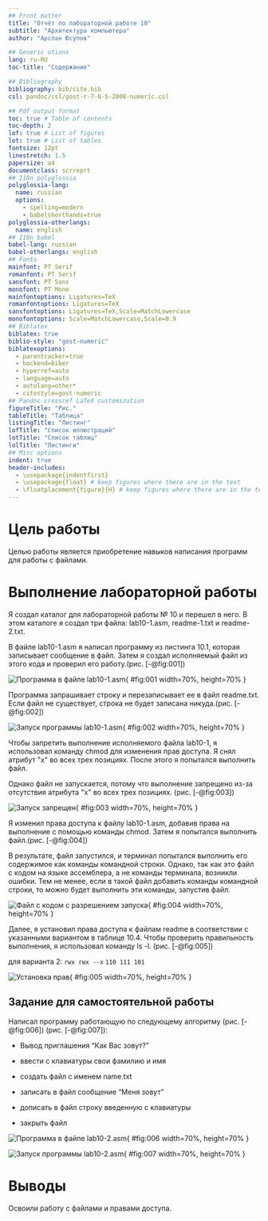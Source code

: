 ```yaml
---
## Front matter
title: "Отчёт по лабораторной работе 10"
subtitle: "Архитектура компьютера"
author: "Арслан Юсупов"

## Generic otions
lang: ru-RU
toc-title: "Содержание"

## Bibliography
bibliography: bib/cite.bib
csl: pandoc/csl/gost-r-7-0-5-2008-numeric.csl

## Pdf output format
toc: true # Table of contents
toc-depth: 2
lof: true # List of figures
lot: true # List of tables
fontsize: 12pt
linestretch: 1.5
papersize: a4
documentclass: scrreprt
## I18n polyglossia
polyglossia-lang:
  name: russian
  options:
	- spelling=modern
	- babelshorthands=true
polyglossia-otherlangs:
  name: english
## I18n babel
babel-lang: russian
babel-otherlangs: english
## Fonts
mainfont: PT Serif
romanfont: PT Serif
sansfont: PT Sans
monofont: PT Mono
mainfontoptions: Ligatures=TeX
romanfontoptions: Ligatures=TeX
sansfontoptions: Ligatures=TeX,Scale=MatchLowercase
monofontoptions: Scale=MatchLowercase,Scale=0.9
## Biblatex
biblatex: true
biblio-style: "gost-numeric"
biblatexoptions:
  - parentracker=true
  - backend=biber
  - hyperref=auto
  - language=auto
  - autolang=other*
  - citestyle=gost-numeric
## Pandoc-crossref LaTeX customization
figureTitle: "Рис."
tableTitle: "Таблица"
listingTitle: "Листинг"
lofTitle: "Список иллюстраций"
lotTitle: "Список таблиц"
lolTitle: "Листинги"
## Misc options
indent: true
header-includes:
  - \usepackage{indentfirst}
  - \usepackage{float} # keep figures where there are in the text
  - \floatplacement{figure}{H} # keep figures where there are in the text
---
```


# Цель работы

Целью работы является приобретение навыков написания программ для работы с файлами.

# Выполнение лабораторной работы

Я создал каталог для лабораторной работы № 10 и перешел в него. 
В этом каталоге я создал три файла: lab10-1.asm, readme-1.txt и readme-2.txt.

В файле lab10-1.asm я написал программу из листинга 10.1, которая записывает 
сообщение в файл. Затем я создал исполняемый файл 
из этого кода и проверил его работу.(рис. [-@fig:001])

![Программа в файле lab10-1.asm](image/01.png){ #fig:001 width=70%, height=70% }

Программа запрашивает строку и перезаписывает ее в файл readme.txt. 
Если файл не существует, строка не будет записана никуда.(рис. [-@fig:002])

![Запуск программы lab10-1.asm](image/02.png){ #fig:002 width=70%, height=70% }

Чтобы запретить выполнение исполняемого файла lab10-1, я использовал команду chmod для изменения прав доступа. Я снял атрибут "x" во всех трех позициях. 
После этого я попытался выполнить файл.

Однако файл не запускается, потому что выполнение запрещено 
из-за отсутствия атрибута "x" во всех трех позициях. (рис. [-@fig:003])

![Запуск запрещен](image/03.png){ #fig:003 width=70%, height=70% }

Я изменил права доступа к файлу lab10-1.asm, добавив права на выполнение с помощью команды chmod. 
Затем я попытался выполнить файл.(рис. [-@fig:004])

В результате, файл запустился, и терминал попытался выполнить его содержимое 
как команды командной строки. Однако, так как это файл с кодом на языке ассемблера, 
а не команды терминала, возникли ошибки. Тем не менее, если в такой файл добавить команды командной строки, то можно будет выполнить эти команды, запустив файл.

![Файл с кодом с разрешением запуска](image/04.png){ #fig:004 width=70%, height=70% }

Далее, я установил права доступа к файлам readme в соответствии с 
указанными вариантом в таблице 10.4. Чтобы проверить правильность выполнения, 
я использовал команду ls -l. (рис. [-@fig:005])

для варианта 2: ```rwx rwx --x``` ```110 111 101```

![Установка прав](image/05.png){ #fig:005 width=70%, height=70% }

## Задание для самостоятельной работы

Написал программу работающую по следующему алгоритму (рис. [-@fig:006]) (рис. [-@fig:007]):

* Вывод приглашения “Как Вас зовут?”

* ввести с клавиатуры свои фамилию и имя

* создать файл с именем name.txt

* записать в файл сообщение “Меня зовут”

* дописать в файл строку введенную с клавиатуры

* закрыть файл

![Программа в файле lab10-2.asm](image/06.png){ #fig:006 width=70%, height=70% }

![Запуск программы lab10-2.asm](image/07.png){ #fig:007 width=70%, height=70% }

# Выводы

Освоили работy с файлами и правами доступа.